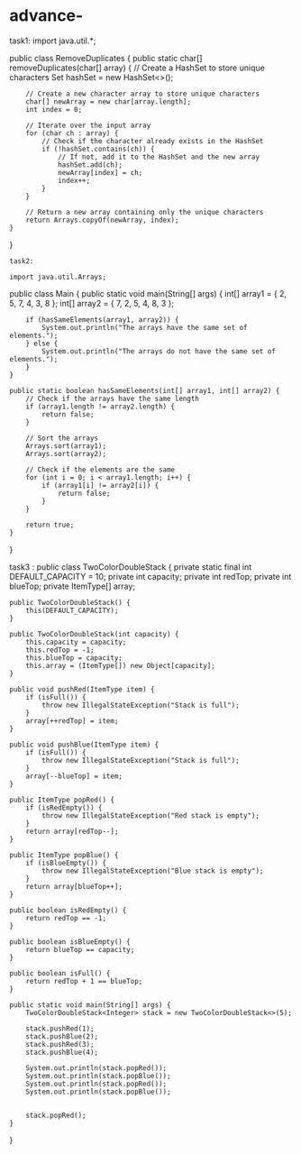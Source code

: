 # advance- 

task1:
import java.util.*;

public class RemoveDuplicates {
    public static char[] removeDuplicates(char[] array) {
        // Create a HashSet to store unique characters
        Set<Character> hashSet = new HashSet<>();
        
        // Create a new character array to store unique characters
        char[] newArray = new char[array.length];
        int index = 0;
        
        // Iterate over the input array
        for (char ch : array) {
            // Check if the character already exists in the HashSet
            if (!hashSet.contains(ch)) {
                // If not, add it to the HashSet and the new array
                hashSet.add(ch);
                newArray[index] = ch;
                index++;
            }
        }
        
        // Return a new array containing only the unique characters
        return Arrays.copyOf(newArray, index);
    }
}

    
    task2:
    
    import java.util.Arrays;

public class Main {
    public static void main(String[] args) {
        int[] array1 = { 2, 5, 7, 4, 3, 8 };
        int[] array2 = { 7, 2, 5, 4, 8, 3 };
        
        if (hasSameElements(array1, array2)) {
            System.out.println("The arrays have the same set of elements.");
        } else {
            System.out.println("The arrays do not have the same set of elements.");
        }
    }
    
    public static boolean hasSameElements(int[] array1, int[] array2) {
        // Check if the arrays have the same length
        if (array1.length != array2.length) {
            return false;
        }
        
        // Sort the arrays
        Arrays.sort(array1);
        Arrays.sort(array2);
        
        // Check if the elements are the same
        for (int i = 0; i < array1.length; i++) {
            if (array1[i] != array2[i]) {
                return false;
            }
        }
        
        return true;
    }
}
                                                            
                                                            
                                                            
                                                            
                                       
                                                            
task3 :
public class TwoColorDoubleStack<ItemType> {
    private static final int DEFAULT_CAPACITY = 10;
    private int capacity;
    private int redTop;
    private int blueTop;
    private ItemType[] array;

    public TwoColorDoubleStack() {
        this(DEFAULT_CAPACITY);
    }

    public TwoColorDoubleStack(int capacity) {
        this.capacity = capacity;
        this.redTop = -1;
        this.blueTop = capacity;
        this.array = (ItemType[]) new Object[capacity];
    }

    public void pushRed(ItemType item) {
        if (isFull()) {
            throw new IllegalStateException("Stack is full");
        }
        array[++redTop] = item;
    }

    public void pushBlue(ItemType item) {
        if (isFull()) {
            throw new IllegalStateException("Stack is full");
        }
        array[--blueTop] = item;
    }

    public ItemType popRed() {
        if (isRedEmpty()) {
            throw new IllegalStateException("Red stack is empty");
        }
        return array[redTop--];
    }

    public ItemType popBlue() {
        if (isBlueEmpty()) {
            throw new IllegalStateException("Blue stack is empty");
        }
        return array[blueTop++];
    }

    public boolean isRedEmpty() {
        return redTop == -1;
    }

    public boolean isBlueEmpty() {
        return blueTop == capacity;
    }

    public boolean isFull() {
        return redTop + 1 == blueTop;
    }

    public static void main(String[] args) {
        TwoColorDoubleStack<Integer> stack = new TwoColorDoubleStack<>(5);

        stack.pushRed(1);
        stack.pushBlue(2);
        stack.pushRed(3);
        stack.pushBlue(4);

        System.out.println(stack.popRed());   
        System.out.println(stack.popBlue());  
        System.out.println(stack.popRed());   
        System.out.println(stack.popBlue());  

       
        stack.popRed();   
    }
}                                                           
                                                            
                                                            
                                                            
